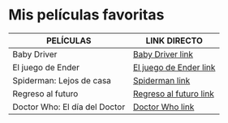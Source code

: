 # Mis películas favoritas

| PELÍCULAS | LINK DIRECTO |
| --------- | ------------ |
| Baby Driver | [Baby Driver link](babydriver.md) |
| El juego de Ender | [El juego de Ender link](juegoender.md) |
| Spiderman: Lejos de casa | [Spiderman link](spiderman.md) |
| Regreso al futuro | [Regreso al futuro link](regresofuturo.md) |
| Doctor Who: El día del Doctor | [Doctor Who link](diadoctor.md) |
